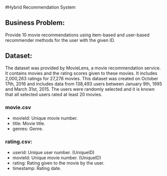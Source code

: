 #Hybrid Recommendation System

## Business Problem:
Provide 10 movie recommendations using item-based and user-based recommender methods for the user with the given ID.

## Dataset:
The dataset was provided by MovieLens, a movie recommendation service. It contains movies and the rating scores given to these movies. It includes 2,000,263 ratings for 27,278 movies. This dataset was created on October 17th, 2016 and includes data from 138,493 users between January 9th, 1995 and March 31st, 2015. The users were randomly selected and it is known that all selected users rated at least 20 movies.

### movie.csv
 - movieId: Unique movie number.
 - title: Movie title.
 - genres: Genre.
### rating.csv:
 - userid: Unique user number. (UniqueID)
 - movieId: Unique movie number. (UniqueID)
 - rating: Rating given to the movie by the user.
 - timestamp: Rating date.
